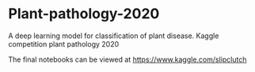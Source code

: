 # Plant-pathology-2020
A deep learning model for classification of plant disease.  Kaggle competition plant pathology 2020 

The final notebooks can be viewed at https://www.kaggle.com/slipclutch
